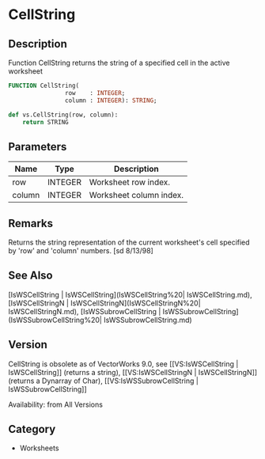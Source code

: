 # CellString

## Description
Function CellString returns the string of a specified cell in the active worksheet

```pascal
FUNCTION CellString(
				row    : INTEGER;
				column : INTEGER): STRING;
```

```python
def vs.CellString(row, column):
    return STRING
```

## Parameters
|Name|Type|Description|
|---|---|---|
|row|INTEGER|Worksheet row index.|
|column|INTEGER|Worksheet column index.|

## Remarks
Returns the string representation of the current worksheet's cell specified by 'row' and 'column' numbers. [sd 8/13/98]

## See Also
[IsWSCellString | IsWSCellString](IsWSCellString%20| IsWSCellString.md),  [IsWSCellStringN | IsWSCellStringN](IsWSCellStringN%20| IsWSCellStringN.md), [IsWSSubrowCellString | IsWSSubrowCellString](IsWSSubrowCellString%20| IsWSSubrowCellString.md)

## Version
CellString is obsolete as of VectorWorks 9.0, see [[VS:IsWSCellString | IsWSCellString]] (returns a string),  [[VS:IsWSCellStringN | IsWSCellStringN]] (returns a Dynarray of Char), [[VS:IsWSSubrowCellString | IsWSSubrowCellString]]

Availability: from All Versions

## Category
* Worksheets

